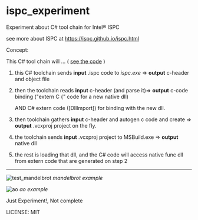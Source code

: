 # ispc_experiment


Experiment about C# tool chain for Intel® ISPC

see more about ISPC at https://ispc.github.io/ispc.html

Concept:
 
This C# tool chain will ... ( [see the code](https://github.com/PaintLab/ispc_experiment/blob/master/BridgeBuilder/6_Ispc/IspcBuilder.cs) )
 
 
1. this C# toolchain sends **input** .ispc code to  _ispc.exe_ => **output** c-header and object file

2. then the toolchain reads **input** c-header (and parse it)=> **output** c-code binding ("extern C {" code for a new native dll)
   
     AND C# extern code ([DllImport]) for binding with the new dll.   

3. then toolchain gathers **input** c-header and autogen c code  and create => **output** .vcxproj project on the fly.

4. the toolchain sends **input** .vcxproj  project to MSBuild.exe => **output** native dll 

5. the rest is loading that dll, and the C# code will access native func dll from extern code that are generated on step 2


----


![test_mandelbrot](https://user-images.githubusercontent.com/7447159/85295983-eb29cc80-b4ca-11ea-9919-0aae955d83fb.png)
_mandelbrot example_


![ao](https://user-images.githubusercontent.com/7447159/85295991-eebd5380-b4ca-11ea-9110-d7c95b6b2d83.png)
_ao example_

Just Experiment!, Not complete



LICENSE: MIT


